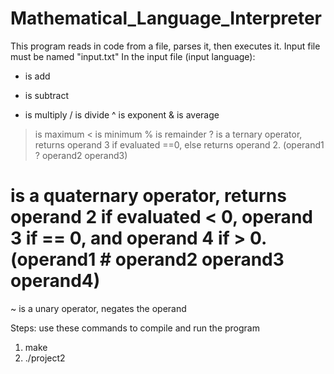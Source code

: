 # Mathematical_Language_Interpreter
This program reads in code from a file, parses it, then executes it.
Input file must be named "input.txt"
In the input file (input language):
  + is add
  - is subtract
  * is multiply
  / is divide
  ^ is exponent
  & is average
  > is maximum
  < is minimum
  % is remainder
  ? is a ternary operator, returns operand 3 if evaluated ==0, else returns operand 2. (operand1 ? operand2 operand3)
  # is a quaternary operator, returns operand 2 if evaluated < 0, operand 3 if == 0, and operand 4 if > 0.(operand1 # operand2     operand3 operand4)
  ~ is a unary operator, negates the operand
  
Steps: use these commands to compile and run the program
  1. make
  2. ./project2
